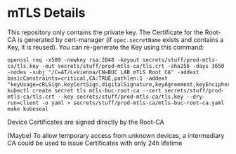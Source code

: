 # mTLS Details

This repository only contains the private key. The Certificate for the Root-CA is generated by cert-manager (if `spec.secretName` exists and contains a Key, it is reused). You can re-generate the Key using this command:

```shell
openssl req -x509 -newkey rsa:2048 -keyout secrets/stuff/prod-mtls-ca/tls.key -out secrets/stuff/prod-mtls-ca/tls.crt -sha256 -days 3650 -nodes -subj "/C=AT/L=Vienna/CN=BUC LAB mTLS Root CA" -addext basicConstraints=critical,CA:TRUE,pathlen:1 -addext "keyUsage=cRLSign,keyCertSign,digitalSignature,keyAgreement,keyEncipherment,nonRepudiation"
kubectl create secret tls mtls-buc-root-ca --cert secrets/stuff/prod-mtls-ca/tls.crt --key secrets/stuff/prod-mtls-ca/tls.key --dry-run=client -o yaml > secrets/stuff/prod-mtls-ca/mtls-buc-root-ca.yaml
make kubeseal

```

Device Certificates are signed directly by the Root-CA

(Maybe) To allow temporary access from unknown devices, a intermediary CA could be used to issue Certificates with only 24h lifetime